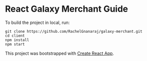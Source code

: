 # React Galaxy Merchant Guide

To build the project in local, run:

```
git clone https://github.com/RachelGnanaraj/galaxy-merchant.git
cd client
npm install
npm start
```

This project was bootstrapped with [Create React App](https://github.com/facebookincubator/create-react-app).
